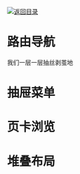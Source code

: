 [![返回目录](https://parg.co/UY3)](https://github.com/wx-chevalier/Web-Series)

# 路由导航

我们一层一层抽丝剥茧地

# 抽屉菜单

# 页卡浏览

# 堆叠布局
